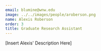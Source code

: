 ```yaml
---
email: blumine@wnw.edu
image: ../../images/people/aroberson.png
name: Alexis Roberson
order: 3
title: Graduate Research Assistant
---
```

[Insert Alexis' Description Here]